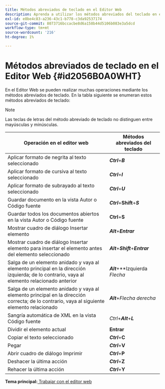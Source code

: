 ```yaml
---
title: Métodos abreviados de teclado en el Editor Web
description: Aprenda a utilizar los métodos abreviados del teclado en el Editor Web
exl-id: e8be4c83-a236-43c1-b778-c3da92537174
source-git-commit: 8073716bccacbe8d6a158b44d5106b083e3a5dcd
workflow-type: tm+mt
source-wordcount: '216'
ht-degree: 1%

---
```


# Métodos abreviados de teclado en el Editor Web {#id2056B0A0WHT}

En el Editor Web se pueden realizar muchas operaciones mediante los métodos abreviados de teclado. En la tabla siguiente se enumeran estos métodos abreviados de teclado:

>[!NOTE]
>
> Las teclas de letras del método abreviado de teclado no distinguen entre mayúsculas y minúsculas.

| Operación en el editor web | Métodos abreviados del teclado |
|-----------------------|-----------------|
| Aplicar formato de negrita al texto seleccionado | ***Ctrl***+***B*** |
| Aplicar formato de cursiva al texto seleccionado | ***Ctrl***+***I*** |
| Aplicar formato de subrayado al texto seleccionado | ***Ctrl***+***U*** |
| Guardar documento en la vista Autor o Código fuente | ***Ctrl***+**Shift**+***S*** |
| Guardar todos los documentos abiertos en la vista Autor o Código fuente | **Ctrl**+**S** |
| Mostrar cuadro de diálogo Insertar elemento | ***Alt***+***Entrar*** |
| Mostrar cuadro de diálogo Insertar elemento para insertar el elemento antes del elemento seleccionado | ***Alt***+***Shift***+***Entrar*** |
| Salga de un elemento anidado y vaya al elemento principal en la dirección izquierda; de lo contrario, vaya al elemento relacionado anterior | ***Alt***+**Izquierda *Flecha* |
| Salga de un elemento anidado y vaya al elemento principal en la dirección correcta; de lo contrario, vaya al siguiente elemento relacionado | ***Alt***+*Flecha derecha* |
| Sangría automática de XML en la vista Código fuente | *Ctrl*+***Alt***+***L*** |
| Dividir el elemento actual | **Entrar** |
| Copiar el texto seleccionado | ***Ctrl***+**C** |
| Pegar | ***Ctrl***+**V** |
| Abrir cuadro de diálogo Imprimir | ***Ctrl***+**P** |
| Deshacer la última acción | ***Ctrl***+**Z** |
| Rehacer la última acción | ***Ctrl***+**Y** |

**Tema principal:**[ Trabajar con el editor web](web-editor.md)
